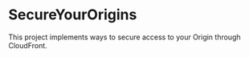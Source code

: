 # SecureYourOrigins
This project implements ways to secure access to your Origin through CloudFront.
